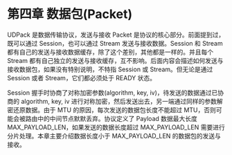 # 第四章 数据包(Packet)

UDPack 是数据传输协议，发送与接收 Packet 是协议的核心部分。前面提到过，既可以通过 Session，也可以通过 Stream 发送与接收数据。Session 和 Stream 都有自己的发送与接收数据缓存，除了这个差别，其他都是一样的。并且每个 Stream 都有自己独立的发送与接收缓存，互不影响。后面内容会描述如何发送与接收数据包，如果没有特别说明，不特指 Session 或 Stream。但无论是通过 Session 或者 Stream，它们都必须处于 READY 状态。

Session 握手时协商了对称加密参数(algorithm, key, iv)，待发送的数据通过已协商的 algorithm, key, iv 进行对称加密，然后发送出去，另一端通过同样的参数解密还原数据。由于 MTU 的原因，每次发送的数据包长度不能超过 MTU，否则可能会被路由中的中间节点默默丢弃。协议定义了 Payload 数据最大长度 MAX_PAYLOAD_LEN，如果发送的数据长度超过 MAX_PAYLOAD_LEN 需要进行分片处理。本章主要介绍数据长度小于 MAX_PAYLOAD_LEN 的数据包的发送与接收。